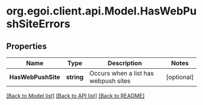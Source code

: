 # org.egoi.client.api.Model.HasWebPushSiteErrors
## Properties

Name | Type | Description | Notes
------------ | ------------- | ------------- | -------------
**HasWebPushSite** | **string** | Occurs when a list has webpush sites | [optional] 

[[Back to Model list]](../README.md#documentation-for-models) [[Back to API list]](../README.md#documentation-for-api-endpoints) [[Back to README]](../README.md)

